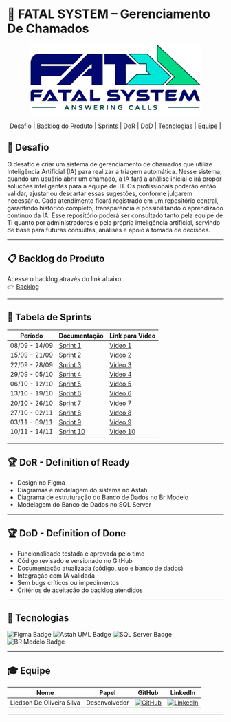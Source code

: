 # 🚀 FATAL SYSTEM – Gerenciamento De Chamados

<div align="center">
  <img src="./Docs/img/logoFatalSystem.png" alt="Screenshot do sistema" width="400"/>
</div>

<div align="center">
  
  [Desafio](#-desafio) | [Backlog do Produto](#-backlog-do-produto) | [Sprints](#-tabela-de-sprints) | [DoR](#-dor---definition-of-ready) | [DoD](#-dod---definition-of-done) |  [Tecnologias](#-tecnologias) | [Equipe](#-equipe) |
  
</div>

## 📌 Desafio
O desafio é criar um sistema de gerenciamento de chamados que utilize Inteligência Artificial (IA) para realizar a triagem automática.
Nesse sistema, quando um usuário abrir um chamado, a IA fará a análise inicial e irá propor soluções inteligentes para a equipe de TI. Os profissionais poderão então validar, ajustar ou descartar essas sugestões, conforme julgarem necessário.
Cada atendimento ficará registrado em um repositório central, garantindo histórico completo, transparência e possibilitando o aprendizado contínuo da IA. Esse repositório poderá ser consultado tanto pela equipe de TI quanto por administradores e pela própria inteligência artificial, servindo de base para futuras consultas, análises e apoio à tomada de decisões.

---

## 📋 Backlog do Produto
Acesse o backlog através do link abaixo:  
👉 [Backlog](https://github.com/liedson-silva/chamados/blob/main/Docs/Backlog.md)

---

## 📅 Tabela de Sprints
|    Período    |                            Documentação                        |       Link para Vídeo      |
| ------------- | -------------------------------------------------------------- | -------------------------- |
| 08/09 - 14/09 | [Sprint 1](https://github.com/liedson-silva/chamados/issues/1) | [Vídeo 1](#)               |
| 15/09 - 21/09 | [Sprint 2](https://github.com/liedson-silva/chamados/issues/2) | [Vídeo 2](#)               |
| 22/09 - 28/09 | [Sprint 3](https://github.com/liedson-silva/chamados/issues/3) | [Vídeo 3](#)               |
| 29/09 - 05/10 | [Sprint 4](https://github.com/liedson-silva/chamados/issues/4) | [Vídeo 4](#)               |
| 06/10 - 12/10 | [Sprint 5](https://github.com/liedson-silva/chamados/issues/5) | [Vídeo 5](#)               |
| 13/10 - 19/10 | [Sprint 6](https://github.com/liedson-silva/chamados/issues/6) | [Vídeo 6](#)               |
| 20/10 - 26/10 | [Sprint 7](https://github.com/liedson-silva/chamados/issues/7) | [Vídeo 7](#)               |
| 27/10 - 02/11 | [Sprint 8](https://github.com/liedson-silva/chamados/issues/8) | [Vídeo 8](#)               |
| 03/11 - 09/11 | [Sprint 9](https://github.com/liedson-silva/chamados/issues/9) | [Vídeo 9](#)               |
| 10/11 - 14/11 | [Sprint 10](https://github.com/liedson-silva/chamados/issues/10) | [Vídeo 10](#)               |

---

## 🏆 DoR - Definition of Ready
- Design no Figma
- Diagramas e modelagem do sistema no Astah
- Diagrama de estruturação do Banco de Dados no Br Modelo
- Modelagem do Banco de Dados no SQL Server

---

## 🏆 DoD - Definition of Done

- Funcionalidade testada e aprovada pelo time
- Código revisado e versionado no GitHub
- Documentação atualizada (código, uso e banco de dados)
- Integração com IA validada
- Sem bugs críticos ou impedimentos
- Critérios de aceitação do backlog atendidos

---

## 🤖 Tecnologias
<div>
  <img src="https://img.shields.io/badge/Figma-F24E1E?style=for-the-badge&logo=figma&logoColor=white" alt="Figma Badge"/>
  <img src="https://img.shields.io/badge/Astah_UML-2C2255?style=for-the-badge&logo=uml&logoColor=white" alt="Astah UML Badge"/>
  <img src="https://img.shields.io/badge/SQL%20Server-CC2927?style=for-the-badge&logo=microsoftsqlserver&logoColor=white" alt="SQL Server Badge"/>
  <img src="https://img.shields.io/badge/BR%20Modelo-005CFF?style=for-the-badge&logo=databricks&logoColor=white" alt="BR Modelo Badge"/>
</div>

---

## 🎓 Equipe
| Nome                          | Papel         | GitHub                                                                                                                         | LinkedIn          |
| ----------------------------- | ------------- |------------------------------------------------------------------------------------------------------------------------------- | ----------------- |
| Liedson De Oliveira Silva     | Desenvolvedor |[![GitHub](https://img.shields.io/badge/GitHub-black?style=flat&logo=github&logoColor=white)](https://github.com/liedson-silva) | [![LinkedIn](https://img.shields.io/badge/LinkedIn-blue?style=flat&logo=linkedin&logoColor=white)](https://linkedin.com/in/liedson-silva-20b78b295) |

---

